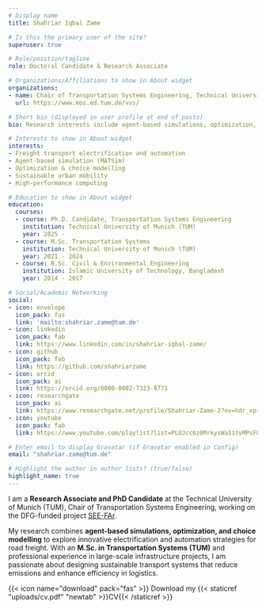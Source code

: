 ```yaml
---
# Display name
title: Shahriar Iqbal Zame

# Is this the primary user of the site?
superuser: true

# Role/position/tagline
role: Doctoral Candidate & Research Associate

# Organizations/Affiliations to show in About widget
organizations:
- name: Chair of Transportation Systems Engineering, Technical University of Munich (TUM)
  url: https://www.mos.ed.tum.de/vvs/

# Short bio (displayed in user profile at end of posts)
bio: Research interests include agent-based simulations, optimization, mode choice modeling, freight electrification and automation.

# Interests to show in About widget
interests:
- Freight transport electrification and automation
- Agent-based simulation (MATSim)
- Optimization & choice modelling
- Sustainable urban mobility
- High-performance computing

# Education to show in About widget
education:
  courses:
  - course: Ph.D. Candidate, Transportation Systems Engineering
    institution: Technical University of Munich (TUM)
    year: 2025 -
  - course: M.Sc. Transportation Systems
    institution: Technical University of Munich (TUM)
    year: 2021 - 2024
  - course: B.Sc. Civil & Environmental Engineering
    institution: Islamic University of Technology, Bangladesh
    year: 2014 - 2017

# Social/Academic Networking
social:
- icon: envelope
  icon_pack: fas
  link: 'mailto:shahriar.zame@tum.de'
- icon: linkedin
  icon_pack: fab
  link: https://www.linkedin.com/in/shahriar-iqbal-zame/
- icon: github
  icon_pack: fab
  link: https://github.com/shahriarzame
- icon: orcid
  icon_pack: ai
  link: https://orcid.org/0000-0002-7323-9771
- icon: researchgate
  icon_pack: ai
  link: https://www.researchgate.net/profile/Shahriar-Zame-2?ev=hdr_xprf
- icon: youtube
  icon_pack: fab
  link: https://www.youtube.com/playlist?list=PLUJcc6z0MrkysWa11tvMPsF8jAyMtNYn8

# Enter email to display Gravatar (if Gravatar enabled in Config)
email: "shahriar.zame@tum.de"

# Highlight the author in author lists? (true/false)
highlight_name: true
---
```


I am a **Research Associate and PhD Candidate** at the Technical University of Munich (TUM), Chair of Transportation Systems Engineering, working on the DFG-funded project [SEE-FAr](https://www.mos.ed.tum.de/vvs/forschung/projekte/see-far/).

My research combines **agent-based simulations, optimization, and choice modelling** to explore innovative electrification and automation strategies for road freight. With an **M.Sc. in Transportation Systems (TUM)** and professional experience in large-scale infrastructure projects, I am passionate about designing sustainable transport systems that reduce emissions and enhance efficiency in logistics.

{{< icon name="download" pack="fas" >}} Download my {{< staticref "uploads/cv.pdf" "newtab" >}}CV{{< /staticref >}}
